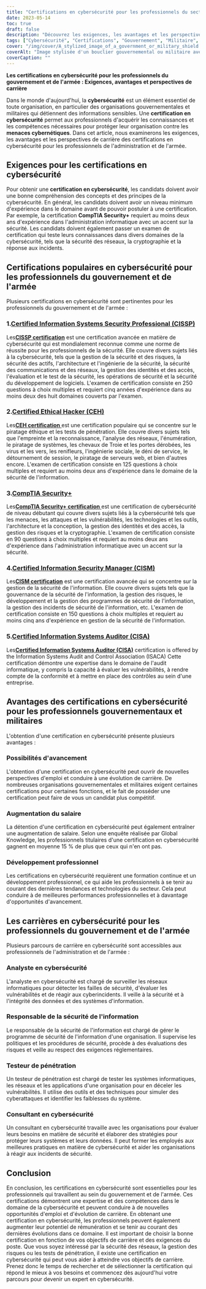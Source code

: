 ```yaml
---
title: "Certifications en cybersécurité pour les professionnels du secteur public et militaire"
date: 2023-05-14
toc: true
draft: false
description: "Découvrez les exigences, les avantages et les perspectives de carrière des certifications en cybersécurité dans les secteurs gouvernementaux et militaires."
tags: ["Cybersécurité", "Certifications", "Gouvernement", "Militaire", "Parcours professionnel", "Sécurité de l'information", "Défense", "Habilitation de sécurité", "Conformité", "Règlements", "Cybercriminalité", "Cybermenaces", "Audit informatique", "Risk Management", "CISSP", "CISM", "Sécurité", "CEH", "PAC", "CSSLP"]
cover: "/img/cover/A_stylized_image_of_a_government_or_military_shield.png"
coverAlt: "Image stylisée d'un bouclier gouvernemental ou militaire avec des serrures et des clés numériques en arrière-plan."
coverCaption: ""
---
```


**Les certifications en cybersécurité pour les professionnels du gouvernement et de l'armée : Exigences, avantages et perspectives de carrière**

Dans le monde d'aujourd'hui, la **cybersécurité** est un élément essentiel de toute organisation, en particulier des organisations gouvernementales et militaires qui détiennent des informations sensibles. Une **certification en cybersécurité** permet aux professionnels d'acquérir les connaissances et les compétences nécessaires pour protéger leur organisation contre les **menaces cybernétiques**. Dans cet article, nous examinerons les exigences, les avantages et les perspectives de carrière des certifications en cybersécurité pour les professionnels de l'administration et de l'armée.

## Exigences pour les certifications en cybersécurité

Pour obtenir une **certification en cybersécurité**, les candidats doivent avoir une bonne compréhension des concepts et des principes de la cybersécurité. En général, les candidats doivent avoir un niveau minimum d'expérience dans le domaine avant de pouvoir postuler à une certification. Par exemple, la certification **CompTIA Security+** requiert au moins deux ans d'expérience dans l'administration informatique avec un accent sur la sécurité. Les candidats doivent également passer un examen de certification qui teste leurs connaissances dans divers domaines de la cybersécurité, tels que la sécurité des réseaux, la cryptographie et la réponse aux incidents.

## Certifications populaires en cybersécurité pour les professionnels du gouvernement et de l'armée

Plusieurs certifications en cybersécurité sont pertinentes pour les professionnels du gouvernement et de l'armée :

### 1.[Certified Information Systems Security Professional (CISSP)](https://www.isc2.org/Certifications/CISSP)

Les[**CISSP certification**](https://www.isc2.org/Certifications/CISSP) est une certification avancée en matière de cybersécurité qui est mondialement reconnue comme une norme de réussite pour les professionnels de la sécurité. Elle couvre divers sujets liés à la cybersécurité, tels que la gestion de la sécurité et des risques, la sécurité des actifs, l'architecture et l'ingénierie de la sécurité, la sécurité des communications et des réseaux, la gestion des identités et des accès, l'évaluation et le test de la sécurité, les opérations de sécurité et la sécurité du développement de logiciels. L'examen de certification consiste en 250 questions à choix multiples et requiert cinq années d'expérience dans au moins deux des huit domaines couverts par l'examen.

### 2.[Certified Ethical Hacker (CEH)](https://cert.eccouncil.org/certified-ethical-hacker.html)

Les[**CEH certification** ](https://cert.eccouncil.org/certified-ethical-hacker.html) est une certification populaire qui se concentre sur le piratage éthique et les tests de pénétration. Elle couvre divers sujets tels que l'empreinte et la reconnaissance, l'analyse des réseaux, l'énumération, le piratage de systèmes, les chevaux de Troie et les portes dérobées, les virus et les vers, les renifleurs, l'ingénierie sociale, le déni de service, le détournement de session, le piratage de serveurs web, et bien d'autres encore. L'examen de certification consiste en 125 questions à choix multiples et requiert au moins deux ans d'expérience dans le domaine de la sécurité de l'information.

### 3.[CompTIA Security+](https://simeononsecurity.com/articles/comptias-security-plus-sy0-601-what-do-you-need-to-know/)

Les[**CompTIA Security+ certification** ](https://simeononsecurity.com/articles/comptias-security-plus-sy0-601-what-do-you-need-to-know/) est une certification de cybersécurité de niveau débutant qui couvre divers sujets liés à la cybersécurité tels que les menaces, les attaques et les vulnérabilités, les technologies et les outils, l'architecture et la conception, la gestion des identités et des accès, la gestion des risques et la cryptographie. L'examen de certification consiste en 90 questions à choix multiples et requiert au moins deux ans d'expérience dans l'administration informatique avec un accent sur la sécurité.

### 4.[Certified Information Security Manager (CISM)](https://www.isaca.org/credentialing/cism)

Les[**CISM certification**](https://www.isaca.org/credentialing/cism) est une certification avancée qui se concentre sur la gestion de la sécurité de l'information. Elle couvre divers sujets tels que la gouvernance de la sécurité de l'information, la gestion des risques, le développement et la gestion des programmes de sécurité de l'information, la gestion des incidents de sécurité de l'information, etc. L'examen de certification consiste en 150 questions à choix multiples et requiert au moins cinq ans d'expérience en gestion de la sécurité de l'information.

### 5.[Certified Information Systems Auditor (CISA)](https://www.isaca.org/credentialing/cisa)

Les[**Certified Information Systems Auditor (CISA)**](https://www.isaca.org/credentialing/cisa) certification is offered by the Information Systems Audit and Control Association (ISACA) Cette certification démontre une expertise dans le domaine de l'audit informatique, y compris la capacité à évaluer les vulnérabilités, à rendre compte de la conformité et à mettre en place des contrôles au sein d'une entreprise.

## Avantages des certifications en cybersécurité pour les professionnels gouvernementaux et militaires

L'obtention d'une certification en cybersécurité présente plusieurs avantages :

### Possibilités d'avancement

L'obtention d'une certification en cybersécurité peut ouvrir de nouvelles perspectives d'emploi et conduire à une évolution de carrière. De nombreuses organisations gouvernementales et militaires exigent certaines certifications pour certaines fonctions, et le fait de posséder une certification peut faire de vous un candidat plus compétitif.

### Augmentation du salaire

La détention d'une certification en cybersécurité peut également entraîner une augmentation de salaire. Selon une enquête réalisée par Global Knowledge, les professionnels titulaires d'une certification en cybersécurité gagnent en moyenne 15 % de plus que ceux qui n'en ont pas.

### Développement professionnel

Les certifications en cybersécurité requièrent une formation continue et un développement professionnel, ce qui aide les professionnels à se tenir au courant des dernières tendances et technologies du secteur. Cela peut conduire à de meilleures performances professionnelles et à davantage d'opportunités d'avancement.

## Les carrières en cybersécurité pour les professionnels du gouvernement et de l'armée

Plusieurs parcours de carrière en cybersécurité sont accessibles aux professionnels de l'administration et de l'armée :

### Analyste en cybersécurité

L'analyste en cybersécurité est chargé de surveiller les réseaux informatiques pour détecter les failles de sécurité, d'évaluer les vulnérabilités et de réagir aux cyberincidents. Il veille à la sécurité et à l'intégrité des données et des systèmes d'information.

### Responsable de la sécurité de l'information

Le responsable de la sécurité de l'information est chargé de gérer le programme de sécurité de l'information d'une organisation. Il supervise les politiques et les procédures de sécurité, procède à des évaluations des risques et veille au respect des exigences réglementaires.

### Testeur de pénétration

Un testeur de pénétration est chargé de tester les systèmes informatiques, les réseaux et les applications d'une organisation pour en déceler les vulnérabilités. Il utilise des outils et des techniques pour simuler des cyberattaques et identifier les faiblesses du système.

### Consultant en cybersécurité

Un consultant en cybersécurité travaille avec les organisations pour évaluer leurs besoins en matière de sécurité et élaborer des stratégies pour protéger leurs systèmes et leurs données. Il peut former les employés aux meilleures pratiques en matière de cybersécurité et aider les organisations à réagir aux incidents de sécurité.

## Conclusion

En conclusion, les certifications en cybersécurité sont essentielles pour les professionnels qui travaillent au sein du gouvernement et de l'armée. Ces certifications démontrent une expertise et des compétences dans le domaine de la cybersécurité et peuvent conduire à de nouvelles opportunités d'emploi et d'évolution de carrière. En obtenant une certification en cybersécurité, les professionnels peuvent également augmenter leur potentiel de rémunération et se tenir au courant des dernières évolutions dans ce domaine. Il est important de choisir la bonne certification en fonction de vos objectifs de carrière et des exigences du poste. Que vous soyez intéressé par la sécurité des réseaux, la gestion des risques ou les tests de pénétration, il existe une certification en cybersécurité qui peut vous aider à atteindre vos objectifs de carrière. Prenez donc le temps de rechercher et de sélectionner la certification qui répond le mieux à vos besoins et commencez dès aujourd'hui votre parcours pour devenir un expert en cybersécurité.
